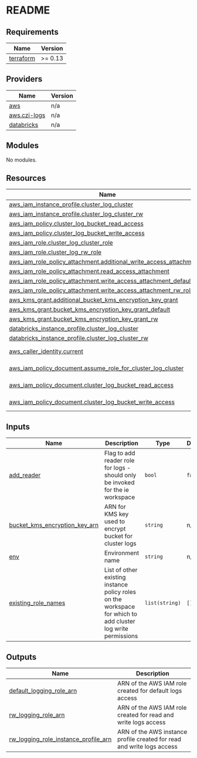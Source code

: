 # README
<!-- START -->
## Requirements

| Name | Version |
|------|---------|
| <a name="requirement_terraform"></a> [terraform](#requirement\_terraform) | >= 0.13 |

## Providers

| Name | Version |
|------|---------|
| <a name="provider_aws"></a> [aws](#provider\_aws) | n/a |
| <a name="provider_aws.czi-logs"></a> [aws.czi-logs](#provider\_aws.czi-logs) | n/a |
| <a name="provider_databricks"></a> [databricks](#provider\_databricks) | n/a |

## Modules

No modules.

## Resources

| Name | Type |
|------|------|
| [aws_iam_instance_profile.cluster_log_cluster](https://registry.terraform.io/providers/hashicorp/aws/latest/docs/resources/iam_instance_profile) | resource |
| [aws_iam_instance_profile.cluster_log_cluster_rw](https://registry.terraform.io/providers/hashicorp/aws/latest/docs/resources/iam_instance_profile) | resource |
| [aws_iam_policy.cluster_log_bucket_read_access](https://registry.terraform.io/providers/hashicorp/aws/latest/docs/resources/iam_policy) | resource |
| [aws_iam_policy.cluster_log_bucket_write_access](https://registry.terraform.io/providers/hashicorp/aws/latest/docs/resources/iam_policy) | resource |
| [aws_iam_role.cluster_log_cluster_role](https://registry.terraform.io/providers/hashicorp/aws/latest/docs/resources/iam_role) | resource |
| [aws_iam_role.cluster_log_rw_role](https://registry.terraform.io/providers/hashicorp/aws/latest/docs/resources/iam_role) | resource |
| [aws_iam_role_policy_attachment.additional_write_access_attachment](https://registry.terraform.io/providers/hashicorp/aws/latest/docs/resources/iam_role_policy_attachment) | resource |
| [aws_iam_role_policy_attachment.read_access_attachment](https://registry.terraform.io/providers/hashicorp/aws/latest/docs/resources/iam_role_policy_attachment) | resource |
| [aws_iam_role_policy_attachment.write_access_attachment_default_role](https://registry.terraform.io/providers/hashicorp/aws/latest/docs/resources/iam_role_policy_attachment) | resource |
| [aws_iam_role_policy_attachment.write_access_attachment_rw_role](https://registry.terraform.io/providers/hashicorp/aws/latest/docs/resources/iam_role_policy_attachment) | resource |
| [aws_kms_grant.additional_bucket_kms_encryption_key_grant](https://registry.terraform.io/providers/hashicorp/aws/latest/docs/resources/kms_grant) | resource |
| [aws_kms_grant.bucket_kms_encryption_key_grant_default](https://registry.terraform.io/providers/hashicorp/aws/latest/docs/resources/kms_grant) | resource |
| [aws_kms_grant.bucket_kms_encryption_key_grant_rw](https://registry.terraform.io/providers/hashicorp/aws/latest/docs/resources/kms_grant) | resource |
| [databricks_instance_profile.cluster_log_cluster](https://registry.terraform.io/providers/databricks/databricks/latest/docs/resources/instance_profile) | resource |
| [databricks_instance_profile.cluster_log_cluster_rw](https://registry.terraform.io/providers/databricks/databricks/latest/docs/resources/instance_profile) | resource |
| [aws_caller_identity.current](https://registry.terraform.io/providers/hashicorp/aws/latest/docs/data-sources/caller_identity) | data source |
| [aws_iam_policy_document.assume_role_for_cluster_log_cluster](https://registry.terraform.io/providers/hashicorp/aws/latest/docs/data-sources/iam_policy_document) | data source |
| [aws_iam_policy_document.cluster_log_bucket_read_access](https://registry.terraform.io/providers/hashicorp/aws/latest/docs/data-sources/iam_policy_document) | data source |
| [aws_iam_policy_document.cluster_log_bucket_write_access](https://registry.terraform.io/providers/hashicorp/aws/latest/docs/data-sources/iam_policy_document) | data source |

## Inputs

| Name | Description | Type | Default | Required |
|------|-------------|------|---------|:--------:|
| <a name="input_add_reader"></a> [add\_reader](#input\_add\_reader) | Flag to add reader role for logs - should only be invoked for the ie workspace | `bool` | `false` | no |
| <a name="input_bucket_kms_encryption_key_arn"></a> [bucket\_kms\_encryption\_key\_arn](#input\_bucket\_kms\_encryption\_key\_arn) | ARN for KMS key used to encrypt bucket for cluster logs | `string` | n/a | yes |
| <a name="input_env"></a> [env](#input\_env) | Environment name | `string` | n/a | yes |
| <a name="input_existing_role_names"></a> [existing\_role\_names](#input\_existing\_role\_names) | List of other existing instance policy roles on the workspace for which to add cluster log write permissions | `list(string)` | `[]` | no |

## Outputs

| Name | Description |
|------|-------------|
| <a name="output_default_logging_role_arn"></a> [default\_logging\_role\_arn](#output\_default\_logging\_role\_arn) | ARN of the AWS IAM role created for default logs access |
| <a name="output_rw_logging_role_arn"></a> [rw\_logging\_role\_arn](#output\_rw\_logging\_role\_arn) | ARN of the AWS IAM role created for read and write logs access |
| <a name="output_rw_logging_role_instance_profile_arn"></a> [rw\_logging\_role\_instance\_profile\_arn](#output\_rw\_logging\_role\_instance\_profile\_arn) | ARN of the AWS instance profile created for read and write logs access |
<!-- END -->